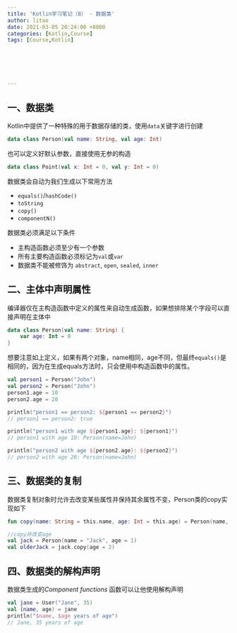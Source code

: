 ```yaml
---
title: 'Kotlin学习笔记（8） - 数据类'
author: litao
date: 2021-03-05 20:24:00 +0800
categories: [Kotlin,Course]
tags: [Course,Kotlin]






---
```


## 一、数据类

Kotlin中提供了一种特殊的用于数据存储的类，使用`data`关键字进行创建

```kotlin
data class Person(val name: String, val age: Int)
```

也可以定义好默认参数，直接使用无参的构造

```kotlin
data class Point(val x: Int = 0, val y: Int = 0)

```

数据类会自动为我们生成以下常用方法

- `equals()`/`hashCode()`
- `toString`
- `copy()`
- `componentN()`

数据类必须满足以下条件

- 主构造函数必须至少有一个参数
- 所有主要构造函数必须标记为`val`或`var`
- 数据类不能被修饰为 `abstract`, `open`, `sealed`,  `inner`

## 二、主体中声明属性

编译器仅在主构造函数中定义的属性来自动生成函数，如果想排除某个字段可以直接声明在主体中

```kotlin
data class Person(val name: String) {
    var age: Int = 0
}
```

想要注意如上定义，如果有两个对象，name相同，age不同，但最终`equals()`是相同的，因为在生成equals方法时，只会使用中构造函数中的属性。

```kotlin
val person1 = Person("John")
val person2 = Person("John")
person1.age = 10
person2.age = 20

println("person1 == person2: ${person1 == person2}")
// person1 == person2: true

println("person1 with age ${person1.age}: ${person1}")
// person1 with age 10: Person(name=John)

println("person2 with age ${person2.age}: ${person2}")
// person2 with age 20: Person(name=John)
```

## 三、数据类的复制

数据类复制对象时允许去改变某些属性并保持其余属性不变，Person类的copy实现如下

```kotlin
fun copy(name: String = this.name, age: Int = this.age) = Person(name, age)

//copy并改变age
val jack = Person(name = "Jack", age = 1)
val olderJack = jack.copy(age = 2)
```

## 四、数据类的解构声明

数据类生成的*Component functions* 函数可以让他使用解构声明

```kotlin
val jane = User("Jane", 35)
val (name, age) = jane
println("$name, $age years of age")
// Jane, 35 years of age
```

